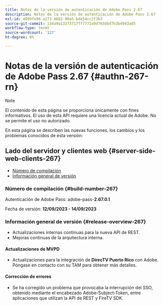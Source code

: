 ```yaml
---
title: Notas de la versión de autenticación de Adobe Pass 2.67
description: Notas de la versión de autenticación de Adobe Pass 2.67
exl-id: d899fe96-a273-4681-90a5-bde54cc2f3b3
source-git-commit: 134a9a13373717ff7772a9d765bbd7b3b4943a85
workflow-type: tm+mt
source-wordcount: '127'
ht-degree: 0%

---
```


# Notas de la versión de autenticación de Adobe Pass 2.67 {#authn-267-rn}

>[!NOTE]
>
>El contenido de esta página se proporciona únicamente con fines informativos. El uso de esta API requiere una licencia actual de Adobe. No se permite el uso no autorizado.

En esta página se describen las nuevas funciones, los cambios y los problemas conocidos de esta versión:

## Lado del servidor y clientes web {#server-side-web-clients-267}

* [Número de compilación](#build-number-267)
* [Información general de versión](#release-overview-267)

### Número de compilación {#build-number-267}

Autenticación de Adobe Pass: adobe-pass-**2.67.0.1**

Fecha de versión: **12/09/2023 - 14/09/2023**

### Información general de versión {#release-overview-267}

* Actualizaciones internas continuas para la nueva API de REST.
* Mejoras continuas de la arquitectura interna.

#### Actualizaciones de MVPD

* Actualizaciones para la integración de **DirecTV Puerto Rico** con Adobe. Póngase en contacto con su TAM para obtener más detalles.

#### Corrección de errores

* Se ha corregido un problema que provocaba la interrupción del SSO, obtenido mediante el encabezado Adobe-Subject-Token, entre aplicaciones que utilizan la API de REST y FireTV SDK.
